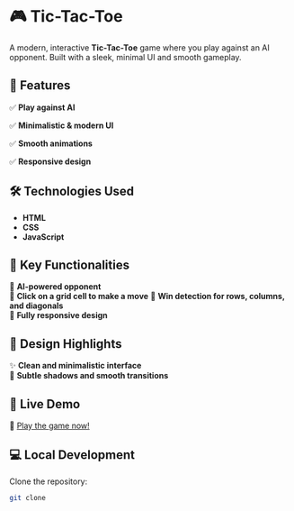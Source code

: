 # 🎮 Tic-Tac-Toe
A modern, interactive **Tic-Tac-Toe** game where you play against an AI opponent. Built with a sleek, minimal UI and smooth gameplay.

## 🌟 Features  
✅ **Play against AI**

✅ **Minimalistic & modern UI** 

✅ **Smooth animations**

✅ **Responsive design** 


## 🛠️ Technologies Used  
- **HTML**
- **CSS**
- **JavaScript**

## 🎯 Key Functionalities  
🤖 **AI-powered opponent**  
🎲 **Click on a grid cell to make a move**
🎯 **Win detection for rows, columns, and diagonals**   
📱 **Fully responsive design**  

## 🎨 Design Highlights  
✨ **Clean and minimalistic interface**  
🎨 **Subtle shadows and smooth transitions**  

## 🚀 Live Demo  
🔗 [Play the game now!](#)

## 💻 Local Development  
Clone the repository:  
```bash
git clone 
